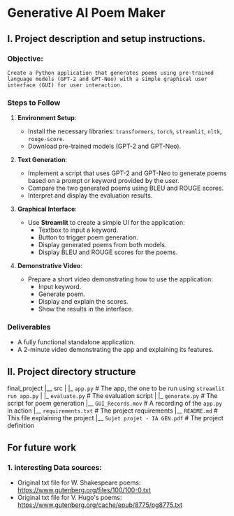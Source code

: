 # Generative AI Poem Maker

## I. Project description and setup instructions.
### **Objective**: 
    Create a Python application that generates poems using pre-trained language models (GPT-2 and GPT-Neo) with a simple graphical user interface (GUI) for user interaction.

### **Steps to Follow**

1. **Environment Setup**:
   - Install the necessary libraries: `transformers`, `torch`, `streamlit`, `nltk`, `rouge-score`.
   - Download pre-trained models (GPT-2 and GPT-Neo).

2. **Text Generation**:
   - Implement a script that uses GPT-2 and GPT-Neo to generate poems based on a prompt or keyword provided by the user.
   - Compare the two generated poems using BLEU and ROUGE scores.
   - Interpret and display the evaluation results.

3. **Graphical Interface**:
   - Use **Streamlit** to create a simple UI for the application:
     - Textbox to input a keyword.
     - Button to trigger poem generation.
     - Display generated poems from both models.
     - Display BLEU and ROUGE scores for the poems.

4. **Demonstrative Video**:
   - Prepare a short video demonstrating how to use the application:
     - Input keyword.
     - Generate poem.
     - Display and explain the scores.
     - Show the results in the interface.

### **Deliverables**
- A fully functional standalone application.
- A 2-minute video demonstrating the app and explaining its features.


## II. Project directory structure
final_project
|__ src
|   |_ `app.py` # The app, the one to be run using `streamlit run app.py`
|   |_ `evaluate.py` # The evaluation script
|   |_ `generate.py` # The script for poem generation 
|__ `GUI_Records.mov` # A recording of the `app.py` in action
|__ `requirements.txt` # The project requirements
|__ `README.md` # This file explaining the project
|__ `Sujet projet - IA GEN.pdf` # The project definition


## For future work

### 1. interesting Data sources: 
- Original txt file for W. Shakespeare poems: https://www.gutenberg.org/files/100/100-0.txt
- Original txt file for V. Hugo's poems: https://www.gutenberg.org/cache/epub/8775/pg8775.txt